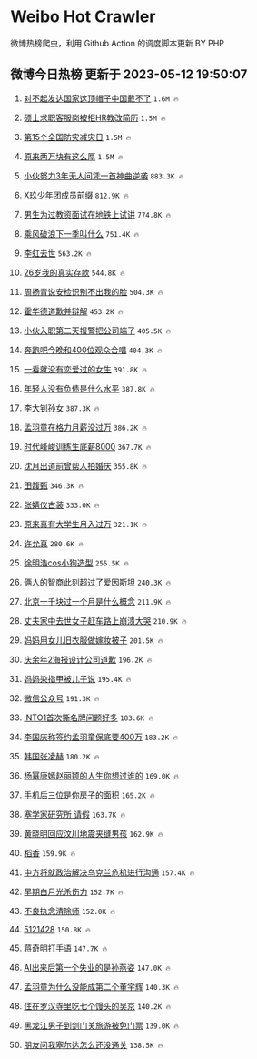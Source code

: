 # Weibo Hot Crawler 



微博热榜爬虫，利用 Github Action 的调度脚本更新 BY PHP 


## 微博今日热榜 更新于 2023-05-12 19:50:07 
1. [对不起发达国家这顶帽子中国戴不了](https://s.weibo.com/weibo?q=%23%E5%AF%B9%E4%B8%8D%E8%B5%B7%E5%8F%91%E8%BE%BE%E5%9B%BD%E5%AE%B6%E8%BF%99%E9%A1%B6%E5%B8%BD%E5%AD%90%E4%B8%AD%E5%9B%BD%E6%88%B4%E4%B8%8D%E4%BA%86%23&t=31&band_rank=1&Refer=top) `1.6M 🔥` 

1. [硕士求职客服岗被拒HR教改简历](https://s.weibo.com/weibo?q=%23%E7%A1%95%E5%A3%AB%E6%B1%82%E8%81%8C%E5%AE%A2%E6%9C%8D%E5%B2%97%E8%A2%AB%E6%8B%92HR%E6%95%99%E6%94%B9%E7%AE%80%E5%8E%86%23&t=31&band_rank=2&Refer=top) `1.5M 🔥` 

1. [第15个全国防灾减灾日](https://s.weibo.com/weibo?q=%23%E7%AC%AC15%E4%B8%AA%E5%85%A8%E5%9B%BD%E9%98%B2%E7%81%BE%E5%87%8F%E7%81%BE%E6%97%A5%23&t=31&band_rank=3&Refer=top) `1.5M 🔥` 

1. [原来两万块有这么厚](https://s.weibo.com/weibo?q=%23%E5%8E%9F%E6%9D%A5%E4%B8%A4%E4%B8%87%E5%9D%97%E6%9C%89%E8%BF%99%E4%B9%88%E5%8E%9A%23&t=31&band_rank=4&Refer=top) `1.5M 🔥` 

1. [小伙努力3年无人问凭一首神曲逆袭](https://s.weibo.com/weibo?q=%23%E5%B0%8F%E4%BC%99%E5%8A%AA%E5%8A%9B3%E5%B9%B4%E6%97%A0%E4%BA%BA%E9%97%AE%E5%87%AD%E4%B8%80%E9%A6%96%E7%A5%9E%E6%9B%B2%E9%80%86%E8%A2%AD%23&t=31&band_rank=5&Refer=top) `883.3K 🔥` 

1. [X玖少年团成员前缀](https://s.weibo.com/weibo?q=%23X%E7%8E%96%E5%B0%91%E5%B9%B4%E5%9B%A2%E6%88%90%E5%91%98%E5%89%8D%E7%BC%80%23&t=31&band_rank=6&Refer=top) `812.9K 🔥` 

1. [男生为过教资面试在地铁上试讲](https://s.weibo.com/weibo?q=%23%E7%94%B7%E7%94%9F%E4%B8%BA%E8%BF%87%E6%95%99%E8%B5%84%E9%9D%A2%E8%AF%95%E5%9C%A8%E5%9C%B0%E9%93%81%E4%B8%8A%E8%AF%95%E8%AE%B2%23&t=31&band_rank=7&Refer=top) `774.8K 🔥` 

1. [乘风破浪下一季叫什么](https://s.weibo.com/weibo?q=%23%E4%B9%98%E9%A3%8E%E7%A0%B4%E6%B5%AA%E4%B8%8B%E4%B8%80%E5%AD%A3%E5%8F%AB%E4%BB%80%E4%B9%88%23&t=31&band_rank=8&Refer=top) `751.4K 🔥` 

1. [李虹去世](https://s.weibo.com/weibo?q=%23%E6%9D%8E%E8%99%B9%E5%8E%BB%E4%B8%96%23&t=31&band_rank=9&Refer=top) `563.2K 🔥` 

1. [26岁我的真实存款](https://s.weibo.com/weibo?q=%2326%E5%B2%81%E6%88%91%E7%9A%84%E7%9C%9F%E5%AE%9E%E5%AD%98%E6%AC%BE%23&t=31&band_rank=10&Refer=top) `544.8K 🔥` 

1. [周扬青说安检识别不出我的脸](https://s.weibo.com/weibo?q=%23%E5%91%A8%E6%89%AC%E9%9D%92%E8%AF%B4%E5%AE%89%E6%A3%80%E8%AF%86%E5%88%AB%E4%B8%8D%E5%87%BA%E6%88%91%E7%9A%84%E8%84%B8%23&t=31&band_rank=11&Refer=top) `504.3K 🔥` 

1. [霍华德道歉并辩解](https://s.weibo.com/weibo?q=%23%E9%9C%8D%E5%8D%8E%E5%BE%B7%E9%81%93%E6%AD%89%E5%B9%B6%E8%BE%A9%E8%A7%A3%23&t=31&band_rank=12&Refer=top) `453.2K 🔥` 

1. [小伙入职第二天报警把公司端了](https://s.weibo.com/weibo?q=%23%E5%B0%8F%E4%BC%99%E5%85%A5%E8%81%8C%E7%AC%AC%E4%BA%8C%E5%A4%A9%E6%8A%A5%E8%AD%A6%E6%8A%8A%E5%85%AC%E5%8F%B8%E7%AB%AF%E4%BA%86%23&t=31&band_rank=13&Refer=top) `405.5K 🔥` 

1. [奔跑吧今晚和400位观众合唱](https://s.weibo.com/weibo?q=%23%E5%A5%94%E8%B7%91%E5%90%A7%E4%BB%8A%E6%99%9A%E5%92%8C400%E4%BD%8D%E8%A7%82%E4%BC%97%E5%90%88%E5%94%B1%23&t=31&band_rank=14&Refer=top) `404.3K 🔥` 

1. [一看就没有恋爱过的女生](https://s.weibo.com/weibo?q=%23%E4%B8%80%E7%9C%8B%E5%B0%B1%E6%B2%A1%E6%9C%89%E6%81%8B%E7%88%B1%E8%BF%87%E7%9A%84%E5%A5%B3%E7%94%9F%23&t=31&band_rank=15&Refer=top) `391.8K 🔥` 

1. [年轻人没有负债是什么水平](https://s.weibo.com/weibo?q=%23%E5%B9%B4%E8%BD%BB%E4%BA%BA%E6%B2%A1%E6%9C%89%E8%B4%9F%E5%80%BA%E6%98%AF%E4%BB%80%E4%B9%88%E6%B0%B4%E5%B9%B3%23&t=31&band_rank=16&Refer=top) `387.8K 🔥` 

1. [李大钊孙女](https://s.weibo.com/weibo?q=%E6%9D%8E%E5%A4%A7%E9%92%8A%E5%AD%99%E5%A5%B3&t=31&band_rank=17&Refer=top) `387.3K 🔥` 

1. [孟羽童在格力月薪没过万](https://s.weibo.com/weibo?q=%23%E5%AD%9F%E7%BE%BD%E7%AB%A5%E5%9C%A8%E6%A0%BC%E5%8A%9B%E6%9C%88%E8%96%AA%E6%B2%A1%E8%BF%87%E4%B8%87%23&t=31&band_rank=18&Refer=top) `386.2K 🔥` 

1. [时代峰峻训练生底薪8000](https://s.weibo.com/weibo?q=%23%E6%97%B6%E4%BB%A3%E5%B3%B0%E5%B3%BB%E8%AE%AD%E7%BB%83%E7%94%9F%E5%BA%95%E8%96%AA8000%23&t=31&band_rank=19&Refer=top) `367.7K 🔥` 

1. [沈月出道前曾帮人拍婚庆](https://s.weibo.com/weibo?q=%23%E6%B2%88%E6%9C%88%E5%87%BA%E9%81%93%E5%89%8D%E6%9B%BE%E5%B8%AE%E4%BA%BA%E6%8B%8D%E5%A9%9A%E5%BA%86%23&t=31&band_rank=20&Refer=top) `355.8K 🔥` 

1. [田馥甄](https://s.weibo.com/weibo?q=%E7%94%B0%E9%A6%A5%E7%94%84&t=31&band_rank=21&Refer=top) `346.3K 🔥` 

1. [张婧仪古装](https://s.weibo.com/weibo?q=%23%E5%BC%A0%E5%A9%A7%E4%BB%AA%E5%8F%A4%E8%A3%85%23&t=31&band_rank=22&Refer=top) `333.0K 🔥` 

1. [原来真有大学生月入过万](https://s.weibo.com/weibo?q=%23%E5%8E%9F%E6%9D%A5%E7%9C%9F%E6%9C%89%E5%A4%A7%E5%AD%A6%E7%94%9F%E6%9C%88%E5%85%A5%E8%BF%87%E4%B8%87%23&t=31&band_rank=23&Refer=top) `321.1K 🔥` 

1. [许允真](https://s.weibo.com/weibo?q=%E8%AE%B8%E5%85%81%E7%9C%9F&t=31&band_rank=24&Refer=top) `280.6K 🔥` 

1. [徐明浩cos小狗造型](https://s.weibo.com/weibo?q=%23%E5%BE%90%E6%98%8E%E6%B5%A9cos%E5%B0%8F%E7%8B%97%E9%80%A0%E5%9E%8B%23&t=31&band_rank=25&Refer=top) `255.5K 🔥` 

1. [俩人的智商此刻超过了爱因斯坦](https://s.weibo.com/weibo?q=%23%E4%BF%A9%E4%BA%BA%E7%9A%84%E6%99%BA%E5%95%86%E6%AD%A4%E5%88%BB%E8%B6%85%E8%BF%87%E4%BA%86%E7%88%B1%E5%9B%A0%E6%96%AF%E5%9D%A6%23&t=31&band_rank=26&Refer=top) `240.3K 🔥` 

1. [北京一千块过一个月是什么概念](https://s.weibo.com/weibo?q=%23%E5%8C%97%E4%BA%AC%E4%B8%80%E5%8D%83%E5%9D%97%E8%BF%87%E4%B8%80%E4%B8%AA%E6%9C%88%E6%98%AF%E4%BB%80%E4%B9%88%E6%A6%82%E5%BF%B5%23&t=31&band_rank=27&Refer=top) `211.9K 🔥` 

1. [丈夫家中去世女子赶车路上崩溃大哭](https://s.weibo.com/weibo?q=%23%E4%B8%88%E5%A4%AB%E5%AE%B6%E4%B8%AD%E5%8E%BB%E4%B8%96%E5%A5%B3%E5%AD%90%E8%B5%B6%E8%BD%A6%E8%B7%AF%E4%B8%8A%E5%B4%A9%E6%BA%83%E5%A4%A7%E5%93%AD%23&t=31&band_rank=28&Refer=top) `210.9K 🔥` 

1. [妈妈用女儿旧衣服做嫁妆被子](https://s.weibo.com/weibo?q=%23%E5%A6%88%E5%A6%88%E7%94%A8%E5%A5%B3%E5%84%BF%E6%97%A7%E8%A1%A3%E6%9C%8D%E5%81%9A%E5%AB%81%E5%A6%86%E8%A2%AB%E5%AD%90%23&t=31&band_rank=29&Refer=top) `201.5K 🔥` 

1. [庆余年2海报设计公司道歉](https://s.weibo.com/weibo?q=%23%E5%BA%86%E4%BD%99%E5%B9%B42%E6%B5%B7%E6%8A%A5%E8%AE%BE%E8%AE%A1%E5%85%AC%E5%8F%B8%E9%81%93%E6%AD%89%23&t=31&band_rank=30&Refer=top) `196.2K 🔥` 

1. [妈妈染指甲被儿子说](https://s.weibo.com/weibo?q=%23%E5%A6%88%E5%A6%88%E6%9F%93%E6%8C%87%E7%94%B2%E8%A2%AB%E5%84%BF%E5%AD%90%E8%AF%B4%23&t=31&band_rank=31&Refer=top) `195.4K 🔥` 

1. [微信公众号](https://s.weibo.com/weibo?q=%E5%BE%AE%E4%BF%A1%E5%85%AC%E4%BC%97%E5%8F%B7&t=31&band_rank=32&Refer=top) `191.3K 🔥` 

1. [INTO1首次撕名牌问题好多](https://s.weibo.com/weibo?q=%23INTO1%E9%A6%96%E6%AC%A1%E6%92%95%E5%90%8D%E7%89%8C%E9%97%AE%E9%A2%98%E5%A5%BD%E5%A4%9A%23&t=31&band_rank=33&Refer=top) `183.6K 🔥` 

1. [李国庆称签约孟羽童保底要400万](https://s.weibo.com/weibo?q=%23%E6%9D%8E%E5%9B%BD%E5%BA%86%E7%A7%B0%E7%AD%BE%E7%BA%A6%E5%AD%9F%E7%BE%BD%E7%AB%A5%E4%BF%9D%E5%BA%95%E8%A6%81400%E4%B8%87%23&t=31&band_rank=34&Refer=top) `183.2K 🔥` 

1. [韩国张凌赫](https://s.weibo.com/weibo?q=%E9%9F%A9%E5%9B%BD%E5%BC%A0%E5%87%8C%E8%B5%AB&t=31&band_rank=35&Refer=top) `180.2K 🔥` 

1. [杨幂唐嫣赵丽颖的人生你想过谁的](https://s.weibo.com/weibo?q=%23%E6%9D%A8%E5%B9%82%E5%94%90%E5%AB%A3%E8%B5%B5%E4%B8%BD%E9%A2%96%E7%9A%84%E4%BA%BA%E7%94%9F%E4%BD%A0%E6%83%B3%E8%BF%87%E8%B0%81%E7%9A%84%23&t=31&band_rank=36&Refer=top) `169.0K 🔥` 

1. [手机后三位是你房子的面积](https://s.weibo.com/weibo?q=%23%E6%89%8B%E6%9C%BA%E5%90%8E%E4%B8%89%E4%BD%8D%E6%98%AF%E4%BD%A0%E6%88%BF%E5%AD%90%E7%9A%84%E9%9D%A2%E7%A7%AF%23&t=31&band_rank=37&Refer=top) `165.2K 🔥` 

1. [塞学家研究所 请假](https://s.weibo.com/weibo?q=%E5%A1%9E%E5%AD%A6%E5%AE%B6%E7%A0%94%E7%A9%B6%E6%89%80%20%E8%AF%B7%E5%81%87&t=31&band_rank=38&Refer=top) `163.7K 🔥` 

1. [黄晓明回应汶川地震夹缝男孩](https://s.weibo.com/weibo?q=%23%E9%BB%84%E6%99%93%E6%98%8E%E5%9B%9E%E5%BA%94%E6%B1%B6%E5%B7%9D%E5%9C%B0%E9%9C%87%E5%A4%B9%E7%BC%9D%E7%94%B7%E5%AD%A9%23&t=31&band_rank=39&Refer=top) `162.9K 🔥` 

1. [稻香](https://s.weibo.com/weibo?q=%E7%A8%BB%E9%A6%99&t=31&band_rank=40&Refer=top) `159.9K 🔥` 

1. [中方将就政治解决乌克兰危机进行沟通](https://s.weibo.com/weibo?q=%23%E4%B8%AD%E6%96%B9%E5%B0%86%E5%B0%B1%E6%94%BF%E6%B2%BB%E8%A7%A3%E5%86%B3%E4%B9%8C%E5%85%8B%E5%85%B0%E5%8D%B1%E6%9C%BA%E8%BF%9B%E8%A1%8C%E6%B2%9F%E9%80%9A%23&t=31&band_rank=41&Refer=top) `157.4K 🔥` 

1. [早期白月光杀伤力](https://s.weibo.com/weibo?q=%23%E6%97%A9%E6%9C%9F%E7%99%BD%E6%9C%88%E5%85%89%E6%9D%80%E4%BC%A4%E5%8A%9B%23&t=31&band_rank=42&Refer=top) `152.7K 🔥` 

1. [不良执念清除师](https://s.weibo.com/weibo?q=%E4%B8%8D%E8%89%AF%E6%89%A7%E5%BF%B5%E6%B8%85%E9%99%A4%E5%B8%88&t=31&band_rank=43&Refer=top) `152.0K 🔥` 

1. [5121428](https://s.weibo.com/weibo?q=%235121428%23&t=31&band_rank=44&Refer=top) `150.8K 🔥` 

1. [蒋奇明打手语](https://s.weibo.com/weibo?q=%E8%92%8B%E5%A5%87%E6%98%8E%E6%89%93%E6%89%8B%E8%AF%AD&t=31&band_rank=45&Refer=top) `147.7K 🔥` 

1. [AI出来后第一个失业的是孙燕姿](https://s.weibo.com/weibo?q=%23AI%E5%87%BA%E6%9D%A5%E5%90%8E%E7%AC%AC%E4%B8%80%E4%B8%AA%E5%A4%B1%E4%B8%9A%E7%9A%84%E6%98%AF%E5%AD%99%E7%87%95%E5%A7%BF%23&t=31&band_rank=46&Refer=top) `147.0K 🔥` 

1. [孟羽童为什么没能成第二个董宇辉](https://s.weibo.com/weibo?q=%23%E5%AD%9F%E7%BE%BD%E7%AB%A5%E4%B8%BA%E4%BB%80%E4%B9%88%E6%B2%A1%E8%83%BD%E6%88%90%E7%AC%AC%E4%BA%8C%E4%B8%AA%E8%91%A3%E5%AE%87%E8%BE%89%23&t=31&band_rank=47&Refer=top) `140.3K 🔥` 

1. [住在罗汉寺里吃七个馒头的吴京](https://s.weibo.com/weibo?q=%23%E4%BD%8F%E5%9C%A8%E7%BD%97%E6%B1%89%E5%AF%BA%E9%87%8C%E5%90%83%E4%B8%83%E4%B8%AA%E9%A6%92%E5%A4%B4%E7%9A%84%E5%90%B4%E4%BA%AC%23&t=31&band_rank=48&Refer=top) `140.2K 🔥` 

1. [黑龙江男子到剑门关旅游被免门票](https://s.weibo.com/weibo?q=%23%E9%BB%91%E9%BE%99%E6%B1%9F%E7%94%B7%E5%AD%90%E5%88%B0%E5%89%91%E9%97%A8%E5%85%B3%E6%97%85%E6%B8%B8%E8%A2%AB%E5%85%8D%E9%97%A8%E7%A5%A8%23&t=31&band_rank=49&Refer=top) `139.0K 🔥` 

1. [朋友问我塞尔达怎么还没通关](https://s.weibo.com/weibo?q=%E6%9C%8B%E5%8F%8B%E9%97%AE%E6%88%91%E5%A1%9E%E5%B0%94%E8%BE%BE%E6%80%8E%E4%B9%88%E8%BF%98%E6%B2%A1%E9%80%9A%E5%85%B3&t=31&band_rank=50&Refer=top) `138.5K 🔥` 

